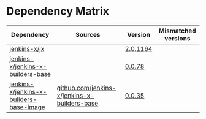 # Dependency Matrix

Dependency | Sources | Version | Mismatched versions
---------- | ------- | ------- | -------------------
[jenkins-x/jx](https://github.com/jenkins-x/jx) |  | [2.0.1164](https://github.com/jenkins-x/jx/releases/tag/v2.0.1164) | 
[jenkins-x/jenkins-x-builders-base](https://github.com/jenkins-x/jenkins-x-builders-base) |  | [0.0.78](https://github.com/jenkins-x/jenkins-x-builders-base/releases/tag/v0.0.78) | 
[jenkins-x/jenkins-x-builders-base-image](https://github.com/jenkins-x/jenkins-x-builders-base-image) | [github.com/jenkins-x/jenkins-x-builders-base](https://github.com/jenkins-x/jenkins-x-builders-base) | [0.0.35]() | 
